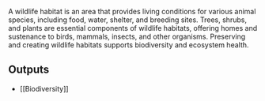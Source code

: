 A wildlife habitat is an area that provides living conditions for various animal species, including food, water, shelter, and breeding sites. Trees, shrubs, and plants are essential components of wildlife habitats, offering homes and sustenance to birds, mammals, insects, and other organisms. Preserving and creating wildlife habitats supports biodiversity and ecosystem health.

## Outputs
- [[Biodiversity]]